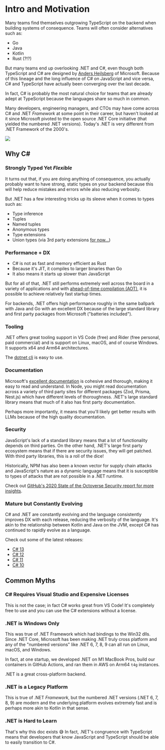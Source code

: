 # Intro and Motivation

Many teams find themselves outgrowing TypeScript on the backend when building systems of consequence.  Teams will often consider alternatives such as:

- Go
- Java
- Kotlin
- Rust (?!?)

But many teams end up overlooking .NET and C#, even though both TypeScript and C# are designed by [Anders Hejlsberg](https://en.wikipedia.org/wiki/Anders_Hejlsberg) of Microsoft.  Because of this lineage and the long influence of C# on JavaScript and vice versa, C# and TypeScript have actually been converging over the last decade.

In fact, C# is probably the most natural choice for teams that are already adept at TypeScript because the languages share so much in common.

Many developers, engineering managers, and CTOs may have come across C# and .NET *Framework* at some point in their career, but haven't looked at it since Microsoft pivoted to the open source .NET Core initiative (that yielded the numbered .NET versions).  Today's .NET is very different from .NET Framework of the 2000's.

![](./assets/js-ts-csharp.png)

## Why C#

### Strongly Typed Yet *Flexible*

It turns out that, if you are doing anything of consequence, you actually probably want to have strong, static types on your backend because this will help reduce mistakes and errors while also reducing verbosity.

But .NET has a few interesting tricks up its sleeve when it comes to types such as:

- Type inference
- Tuples
- Named tuples
- Anonymous types
- Type extensions
- Union types (via 3rd party extensions [for now...](https://github.com/dotnet/csharplang/blob/main/proposals/TypeUnions.md))

### Performance + DX

- C# is not as fast and memory efficient as Rust
- Because it's JIT, it compiles to larger binaries than Go
- It also means it starts up slower than JavaScript

But for all of that, .NET still performs extremely well across the board in a variety of applications and with [ahead-of-time compilation (AOT)](https://learn.microsoft.com/en-us/dotnet/core/deploying/native-aot/?tabs=windows%2Cnet8), it is possible to achieve relatively fast startup times.

For backends, .NET offers high performance roughly in the same ballpark with Java and Go with an excellent DX because of the large standard library and first party packages from Microsoft ("batteries included").

### Tooling

.NET offers great tooling support in VS Code (free) and Rider (free personal, paid commercial) and is support on Linux, macOS, and of course Windows.  It supports x64 and Arm64 architectures.

The [dotnet cli](https://learn.microsoft.com/en-us/dotnet/core/tools/) is easy to use.

### Documentation

Microsoft's [excellent documentation](https://learn.microsoft.com/en-us/dotnet/csharp/language-reference/) is cohesive and thorough, making it easy to read and understand.  In Node, you might read documentation across a variety of third party sites for different packages (Zod, Prisma, Nest.js) which have different levels of thoroughness.  .NET's large standard library means that much of it also has first party documentation.

Perhaps more importantly, it means that you'll likely get better results with LLMs because of the high quality documentation.

### Security

JavaScript's lack of a standard library means that a lot of functionality depends on third parties.  On the other hand, .NET's large first party ecosystem means that if there are security issues, they will get patched.  With third party libraries, this is a roll of the dice!

Historically, NPM has also been a known vector for supply chain attacks and JavaScript's nature as a dynamic language means that it is susceptible to types of attacks that are not possible in a .NET runtime.

Check out [GitHub's 2020 State of the Octoverse Security report for more insights](https://octoverse.github.com/2020/).

### Mature but Constantly Evolving

C# and .NET are constantly evolving and the language consistently improves DX with each release, reducing the verbosity of the language.  It's akin to the relationship between Kotlin and Java on the JVM, except C# has continued to rapidly evolve as a language.

Check out some of the latest releases:

- [C# 13](https://learn.microsoft.com/en-us/dotnet/csharp/whats-new/csharp-13)
- [C# 12](https://learn.microsoft.com/en-us/dotnet/csharp/whats-new/csharp-12)
- [C# 11](https://learn.microsoft.com/en-us/dotnet/csharp/whats-new/csharp-11)
- [C# 10](https://learn.microsoft.com/en-us/dotnet/csharp/whats-new/csharp-10)

## Common Myths

### C# Requires Visual Studio and Expensive Licenses

This is not the case; in fact C# works great from VS Code!  It's completely free to use and you can use the C# extensions without a license.

### .NET is Windows Only

This was true of .NET Framework which had bindings to the Win32 dlls.  Since .NET Core, Microsoft has been making .NET truly cross platform and any of the "numbered versions" like .NET 6, 7, 8, 9 can all run on Linux, macOS, and Windows.

In fact, at one startup, we developed .NET on M1 MacBook Pros, build our containers in GitHub Actions, and ran them in AWS on Arm64 `t4g` instances.

.NET is a great cross-platform backend.

### .NET is a Legacy Platform

This is true of .NET *Framework*, but the numbered .NET versions (.NET 6, 7, 8, 9) are modern and the underlying platform evolves extremely fast and is perhaps more akin to Kotlin in that sense.

### .NET is Hard to Learn

That's why this doc exists 😅 In fact, .NET's congruence with TypeScript means that developers that know JavaScript and TypeScript should be able to easily transition to C#.
